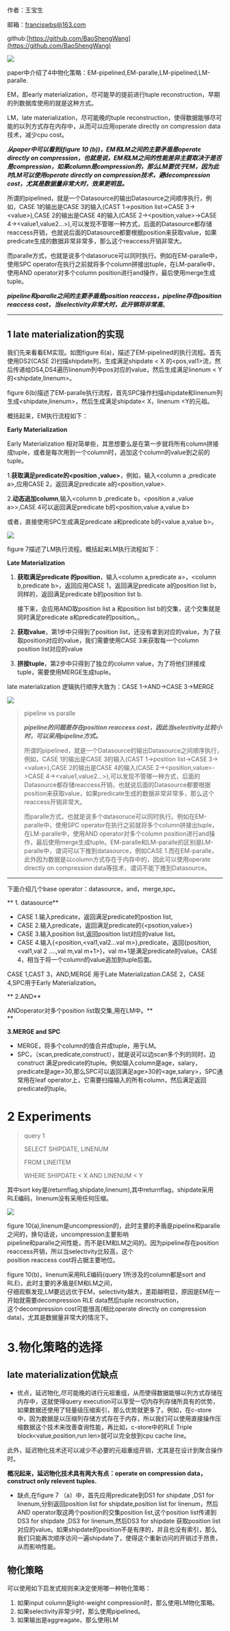 作者：王宝生

邮箱：franciswbs@163.com

github:[https://github.com/BaoShengWang](https://github.com/BaoShengWang)

![](/assets/微信.jpg)

paper中介绍了4中物化策略：EM-pipelined,EM-paralle,LM-pipelined,LM-paralle.

EM，即early materialization，尽可能早的提前进行tuple reconstruction，早期的列数据库使用的就是这种方式。

LM，late materialization，尽可能晚的tuple reconstruction，使得数据能够尽可能的以列方式存在内存中，从而可以应用operate directly on compression data技术，减少cpu cost。

_**从paper中可以看到\(figure 10 \(b\)\)，EM和LM之间的主要矛盾是operate directly on compression，也就是说，EM和LM之间的性能差异主要取决于是否是compression，如果column是compression的，那么LM要优于EM，因为此时LM可以使用operate directly on compression技术，避decompression cost，尤其是数据量非常大时，效果更明显。**_

所谓的pipelined，就是一个Datasource的输出Datasource之间顺序执行，例如，CASE 1的输出是CASE 3的输入\(CAST 1-&gt;position list-&gt;CASE 3-&gt;&lt;value&gt;\),CASE 2的输出是CASE 4的输入\(CASE 2-&gt;&lt;position,value&gt;-&gt;CASE 4-&gt;&lt;value1,value2...&gt;\),可以发现不管哪一种方式，后面的Datasource都存储reaccess开销，也就说后面的Datasource都要根据position来获取value，如果predicate生成的数据非常非常多，那么这个reaccess开销非常大。

而paralle方式，也就是说多个datasoruce可以同时执行。例如在EM-paralle中，使用SPC operator在执行之前就将多个column拼接出tuple，在LM-paralle中，使用AND operator对多个column position进行and操作，最后使用merge生成tuple。

_**pipeline和paralle之间的主要矛盾是position reaccess，pipeline存在position reaccess cost，当selectivity非常大时，此开销将非常高**_。

---

## 1 late materialization的实现

我们先来看看EM实现。如图figure 6\(a\)，描述了EM-pipelined的执行流程。首先使用DS2\(CASE 2\)扫描shipdate列，生成满足shipdate &lt; X 的&lt;pos,val1&gt;流，然后传递给DS4,DS4遍历linenum列中pos对应的value，然后生成满足linenum &lt; Y  的&lt;shipdate,linenum&gt;。



figure 6\(b\)描述了EM-paralle执行流程，首先SPC操作扫描shipdate和linenum列生成&lt;shipdate,linenum&gt;，然后生成满足shipdate&lt; X，linenum &lt;Y的元祖。

概括起来，EM执行流程如下：

**Early Materialization**

Early Materialization 相对简单些，其思想要么是在第一步就将所有column拼接成tuple，或者是每次用到一个column时，追加这个column的value到之前的tuple。

1.**获取满足predicate的&lt;position ,value&gt;**，例如，输入&lt;column a ,predicate a&gt;,应用CASE 2，返回满足predicate a的&lt;position,value&gt;.

2.**动态追加column**,输入&lt;column b ,predicate b，&lt;position a ,value a&gt;&gt;,CASE 4可以返回满足predicate b的&lt;position,value a,value b&gt;

或者，直接使用SPC生成满足predicate a和predicate b的&lt;value a,value b&gt;。

![](/assets/物化策略-EM.png)

figure 7描述了LM执行流程。概括起来LM执行流程如下：

**Late Materialization**

1. **获取满足predicate 的position**，输入&lt;column a,predicate a&gt;，&lt;column b,predicate b&gt;，返回应用CASE 1，返回满足predicate a的position list b，同样的，返回满足predicate b的position list b.

   接下来，会应用AND取position list a 和position list b的交集，这个交集就是同时满足predicate a和predicate的position。。

2. **获取value**，第1步中只得到了position list，还没有拿到对应的value，为了获取position对应的value，我们需要使用CASE 3来获取每一个column position list对应的value

3. **拼接tuple**，第2步中只得到了独立的column value，为了将他们拼接成tuple，需要使用MERGE生成tuple。

late materialization 逻辑执行顺序大致为：CASE 1-&gt;AND-&gt;CASE 3-&gt;MERGE

![](/assets/物化策略-LM.png)

> pipeline vs paralle
>
> _**pipeline的问题是存在position reaccess cost，因此当selectivity比较小时，可以采用pipeline方式。**_
>
> 所谓的pipelined，就是一个Datasource的输出Datasource之间顺序执行，例如，CASE 1的输出是CASE 3的输入\(CAST 1-&gt;position list-&gt;CASE 3-&gt;&lt;value&gt;\),CASE 2的输出是CASE 4的输入\(CASE 2-&gt;&lt;position,value&gt;-&gt;CASE 4-&gt;&lt;value1,value2...&gt;\),可以发现不管哪一种方式，后面的Datasource都存储reaccess开销，也就说后面的Datasource都要根据position来获取value，如果predicate生成的数据非常非常多，那么这个reaccess开销非常大。
>
> 而paralle方式，也就是说多个datasoruce可以同时执行。例如在EM-paralle中，使用SPC operator在执行之前就将多个column拼接出tuple，在LM-paralle中，使用AND operator对多个column position进行and操作，最后使用merge生成tuple。EM-paralle和LM-paralle的区别是LM-paralle中，谓词可以下推到datasource，例如CASE 1.而在EM-paralle，此外因为数据是以column方式存在于内存中的，因此可以使用operate directly on compression data等技术，谓词不能下推到Datasource。

---

下面介绍几个base operator：datasource，and，merge,spc。

** 1. datasource**

* CASE 1.输入predicate，返回满足predicate的postion list,
* CASE 2.输入predicate，返回满足predicate的{&lt;psotion,value&gt;}
* CASE 3.输入position list,返回position list对应的value list。
* CASE 4.输入{&lt;position,&lt;val1,val2...val m&gt;},predicate，返回{position,&lt;val1,val 2 ....,val m,val m+1&gt;}，val m+1是满足predicate的value。CASE 4，相当于将一个column的value追加到tuple后面。

CASE 1,CAST 3，AND,MERGE 用于Late Materialization.CASE 2，CASE 4,SPC用于Early Materialization。

** 2.AND**

ANDoperator对多个position list取交集,用在LM中。**          
**

**3.MERGE and SPC**

* MERGE，将多个column的值合并成tuple，用于LM。
* SPC，（scan,predicate,construct），就是说可以边scan多个列的同时，边construct 满足predicate的tuple。例如输入column是age，salary，predicate是age&gt;30,那么SPC可以返回满足age&gt;30的&lt;age,salary&gt;，SPC通常用在leaf operator上，它需要扫描输入的所有column，然后满足返回predicate的tuple。

# 2 Experiments

> query 1
>
> SELECT SHIPDATE, LINENUM
>
> FROM LINEITEM
>
> WHERE SHIPDATE &lt; X AND LINENUM &lt; Y

其中sort key是\(returnflag,shipdate,linenum\),其中returnflag，shipdate采用RLE编码，linenum没有采用任何压缩。

![](/assets/物化策略-性能对比.png)

figure 10\(a\),linenum是uncompression的，此时主要的矛盾是pipeline和paralle之间的，换句话说，uncompression主要影响  
pipeline和paralle之间性能，而不是EM和LM之间的。因为pipeline存在position reaccess开销，所以当selectivity比较高，这个  
position reaccess cost将占据主要地位。

figure 10\(b\)，linenum采用RLE编码\(query 1所涉及的column都是sort and RLE\)，此时主要的矛盾是EM和LM之间，  
仔细观察发现,LM要远远优于EM，selectivity越大，差距越明显，原因是EM在一开始就需要decompression RLE data然后tuple reconstruction，  
这个decompression cost可能很高\(相比operate directly on compression data\)，尤其是数据量非常大的情况下。

# 3.物化策略的选择

## late materialization优缺点

* 优点，延迟物化,尽可能晚的进行元祖重组，从而使得数据能够以列方式存储在内存中，这就使得query execution可以享受一切内存列存储所具有的优势，如果数据还使用了轻量级压缩索引，那么优势就更多了。例如，在c-store中，因为数据是以压缩列存储方式存在于内存，所以我们可以使用直接操作压缩数据这个技术来改善查询性能，再比如，c-store中的RLE Triple block&lt;value,position,run len&gt;就可以完全放到cpu cache line。

此外，延迟物化技术还可以减少不必要的元祖重组开销，尤其是在设计到聚合操作时。

**概况起来，延迟物化技术具有两大有点：operate on compression data，construct only relevent tuples.**

* 缺点,在figure 7 （a）中，首先应用predicate到DS1 for shipdate ,DS1 for linenum,分别返回position list for shipdate,position list for linenum，然后AND operator取这两个position的交集position list,这个position list传递到DS3 for shipdate ,DS3 for linenum,然后DS3 for shipdate 获取position list对应的value。如果shipdate的position不是有序的，并且也没有索引，那么我们只能再次顺序访问一遍shipdate了，使得这个重新访问的开销过于昂贵，从而影响性能。

## 物化策略

可以使用如下启发式规则来决定使用哪一种物化策略：

1. 如果input column是light-weight compression时，那么使用LM物化策略。
2. 如果selectivity非常少时，那么使用pipelined。
3. 如果输出是aggreagate，那么使用LM



